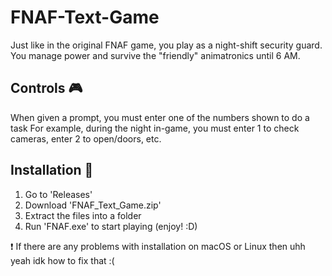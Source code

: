 # FNAF-Text-Game

Just like in the original FNAF game, you play as a night-shift security guard.
You manage power and survive the "friendly" animatronics until 6 AM.

## Controls 🎮
When given a prompt, you must enter one of the numbers shown to do a task
For example, during the night in-game, you must enter 1 to check cameras, enter 2 to open/doors, etc.

## Installation 🔧
1. Go to 'Releases'
2. Download 'FNAF_Text_Game.zip' 
3. Extract the files into a folder
4. Run 'FNAF.exe' to start playing (enjoy! :D)

❗ If there are any problems with installation on macOS or Linux then uhh yeah idk how to fix that :(
